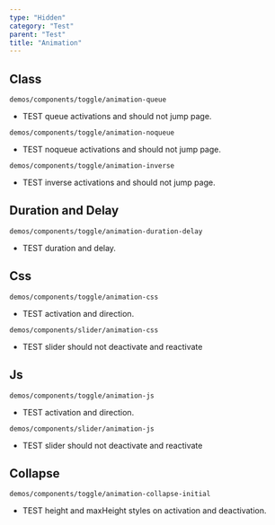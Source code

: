 ```yaml
---
type: "Hidden"
category: "Test"
parent: "Test"
title: "Animation"
---
```


## Class

`demos/components/toggle/animation-queue`
- TEST queue activations and should not jump page.

<demo>
  <demoinline src="demos/components/toggle/animation-queue">
  </demoinline>
  <demoinline src="demos/components/overlay/animation-queue">
  </demoinline>
  <demoinline src="demos/components/drop/animation-queue">
  </demoinline>
  <demoinline src="demos/components/tooltip/animation-queue">
  </demoinline>
  <demoinline src="demos/components/slider/animation-queue">
  </demoinline>
</demo>

`demos/components/toggle/animation-noqueue`
- TEST noqueue activations and should not jump page.

<demo>
  <demoinline src="demos/components/toggle/animation-noqueue">
  </demoinline>
  <demoinline src="demos/components/overlay/animation-noqueue">
  </demoinline>
  <demoinline src="demos/components/drop/animation-noqueue">
  </demoinline>
  <demoinline src="demos/components/tooltip/animation-noqueue">
  </demoinline>
  <demoinline src="demos/components/slider/animation">
  </demoinline>
</demo>

`demos/components/toggle/animation-inverse`
- TEST inverse activations and should not jump page.

<demo>
  <demoinline src="demos/components/toggle/animation-inverse">
  </demoinline>
</demo>

## Duration and Delay

`demos/components/toggle/animation-duration-delay`
- TEST duration and delay.

<demo>
  <demoinline src="demos/components/toggle/animation-duration-delay">
  </demoinline>
</demo>

## Css

`demos/components/toggle/animation-css`
- TEST activation and direction.

<demo>
  <demoinline src="demos/components/toggle/animation-css">
  </demoinline>
  <demoinline src="demos/components/overlay/animation-css">
  </demoinline>
  <demoinline src="demos/components/drop/animation-css">
  </demoinline>
  <demoinline src="demos/components/tooltip/animation-css">
  </demoinline>
</demo>

`demos/components/slider/animation-css`
- TEST slider should not deactivate and reactivate

<demo>
  <demoinline src="demos/components/slider/animation-css">
  </demoinline>
</demo>

## Js

`demos/components/toggle/animation-js`
- TEST activation and direction.

<demo>
  <demoinline src="demos/components/toggle/animation-js">
  </demoinline>
  <demoinline src="demos/components/overlay/animation-js">
  </demoinline>
  <demoinline src="demos/components/drop/animation-js">
  </demoinline>
  <demoinline src="demos/components/tooltip/animation-js">
  </demoinline>
</demo>

`demos/components/slider/animation-js`
- TEST slider should not deactivate and reactivate

<demo>
  <demoinline src="demos/components/slider/animation-js">
  </demoinline>
</demo>

## Collapse

`demos/components/toggle/animation-collapse-initial`
- TEST height and maxHeight styles on activation and deactivation.

<demo>
  <demoinline src="demos/components/toggle/animation-collapse-initial">
  </demoinline>
  <demoinline src="demos/components/toggle/animation-collapse">
  </demoinline>
</demo>
